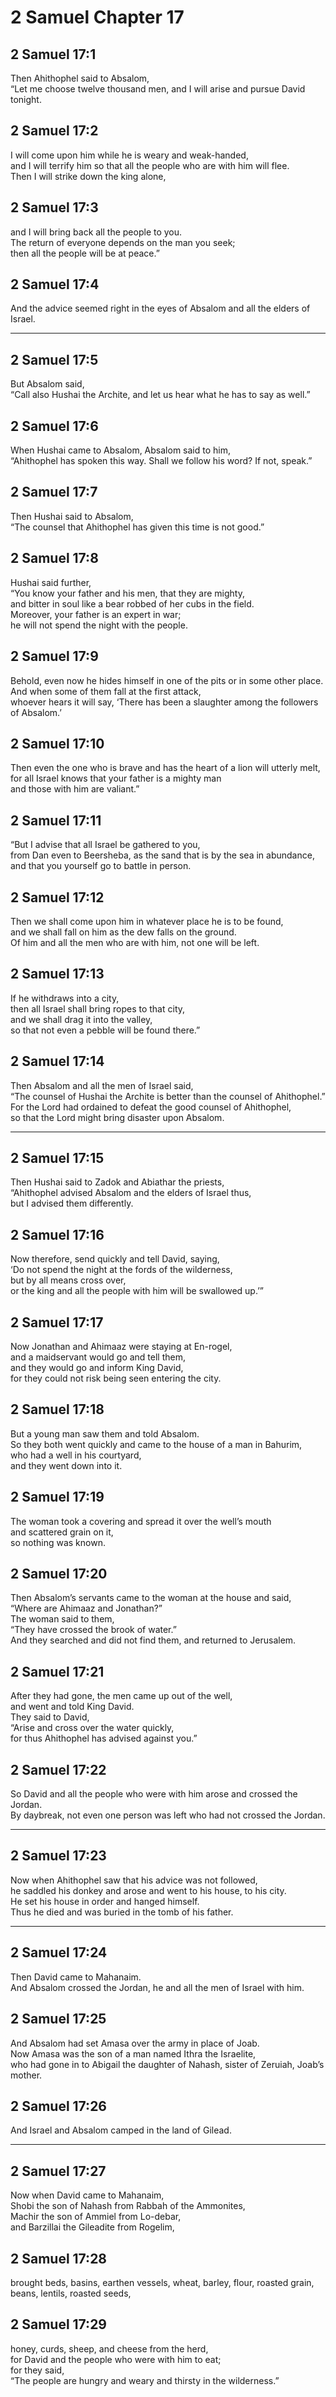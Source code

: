 # 2 Samuel Chapter 17

## 2 Samuel 17:1

Then Ahithophel said to Absalom,  
“Let me choose twelve thousand men, and I will arise and pursue David tonight.

## 2 Samuel 17:2

I will come upon him while he is weary and weak-handed,  
and I will terrify him so that all the people who are with him will flee.  
Then I will strike down the king alone,

## 2 Samuel 17:3

and I will bring back all the people to you.  
The return of everyone depends on the man you seek;  
then all the people will be at peace.”

## 2 Samuel 17:4

And the advice seemed right in the eyes of Absalom and all the elders of Israel.

---

## 2 Samuel 17:5

But Absalom said,  
“Call also Hushai the Archite, and let us hear what he has to say as well.”

## 2 Samuel 17:6

When Hushai came to Absalom, Absalom said to him,  
“Ahithophel has spoken this way. Shall we follow his word? If not, speak.”

## 2 Samuel 17:7

Then Hushai said to Absalom,  
“The counsel that Ahithophel has given this time is not good.”

## 2 Samuel 17:8

Hushai said further,  
“You know your father and his men, that they are mighty,  
and bitter in soul like a bear robbed of her cubs in the field.  
Moreover, your father is an expert in war;  
he will not spend the night with the people.

## 2 Samuel 17:9

Behold, even now he hides himself in one of the pits or in some other place.  
And when some of them fall at the first attack,  
whoever hears it will say, ‘There has been a slaughter among the followers of Absalom.’

## 2 Samuel 17:10

Then even the one who is brave and has the heart of a lion will utterly melt,  
for all Israel knows that your father is a mighty man  
and those with him are valiant.”

## 2 Samuel 17:11

“But I advise that all Israel be gathered to you,  
from Dan even to Beersheba, as the sand that is by the sea in abundance,  
and that you yourself go to battle in person.

## 2 Samuel 17:12

Then we shall come upon him in whatever place he is to be found,  
and we shall fall on him as the dew falls on the ground.  
Of him and all the men who are with him, not one will be left.

## 2 Samuel 17:13

If he withdraws into a city,  
then all Israel shall bring ropes to that city,  
and we shall drag it into the valley,  
so that not even a pebble will be found there.”

## 2 Samuel 17:14

Then Absalom and all the men of Israel said,  
“The counsel of Hushai the Archite is better than the counsel of Ahithophel.”  
For the Lord had ordained to defeat the good counsel of Ahithophel,  
so that the Lord might bring disaster upon Absalom.

---

## 2 Samuel 17:15

Then Hushai said to Zadok and Abiathar the priests,  
“Ahithophel advised Absalom and the elders of Israel thus,  
but I advised them differently.

## 2 Samuel 17:16

Now therefore, send quickly and tell David, saying,  
‘Do not spend the night at the fords of the wilderness,  
but by all means cross over,  
or the king and all the people with him will be swallowed up.’”

## 2 Samuel 17:17

Now Jonathan and Ahimaaz were staying at En-rogel,  
and a maidservant would go and tell them,  
and they would go and inform King David,  
for they could not risk being seen entering the city.

## 2 Samuel 17:18

But a young man saw them and told Absalom.  
So they both went quickly and came to the house of a man in Bahurim,  
who had a well in his courtyard,  
and they went down into it.

## 2 Samuel 17:19

The woman took a covering and spread it over the well’s mouth  
and scattered grain on it,  
so nothing was known.

## 2 Samuel 17:20

Then Absalom’s servants came to the woman at the house and said,  
“Where are Ahimaaz and Jonathan?”  
The woman said to them,  
“They have crossed the brook of water.”  
And they searched and did not find them, and returned to Jerusalem.

## 2 Samuel 17:21

After they had gone, the men came up out of the well,  
and went and told King David.  
They said to David,  
“Arise and cross over the water quickly,  
for thus Ahithophel has advised against you.”

## 2 Samuel 17:22

So David and all the people who were with him arose and crossed the Jordan.  
By daybreak, not even one person was left who had not crossed the Jordan.

---

## 2 Samuel 17:23

Now when Ahithophel saw that his advice was not followed,  
he saddled his donkey and arose and went to his house, to his city.  
He set his house in order and hanged himself.  
Thus he died and was buried in the tomb of his father.

---

## 2 Samuel 17:24

Then David came to Mahanaim.  
And Absalom crossed the Jordan, he and all the men of Israel with him.

## 2 Samuel 17:25

And Absalom had set Amasa over the army in place of Joab.  
Now Amasa was the son of a man named Ithra the Israelite,  
who had gone in to Abigail the daughter of Nahash, sister of Zeruiah, Joab’s mother.

## 2 Samuel 17:26

And Israel and Absalom camped in the land of Gilead.

---

## 2 Samuel 17:27

Now when David came to Mahanaim,  
Shobi the son of Nahash from Rabbah of the Ammonites,  
Machir the son of Ammiel from Lo-debar,  
and Barzillai the Gileadite from Rogelim,

## 2 Samuel 17:28

brought beds, basins, earthen vessels, wheat, barley, flour, roasted grain,  
beans, lentils, roasted seeds,

## 2 Samuel 17:29

honey, curds, sheep, and cheese from the herd,  
for David and the people who were with him to eat;  
for they said,  
“The people are hungry and weary and thirsty in the wilderness.”
